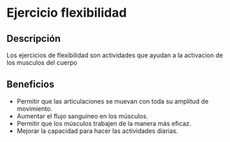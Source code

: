 # Ejercicio flexibilidad 

## Descripción
Los ejercicios de flexibilidad son actividades que ayudan a la activacion de los musculos del cuerpo

## Beneficios
- Permitir que las articulaciones se muevan con toda su amplitud de movimiento.
- Aumentar el flujo sanguíneo en los músculos.
- Permitir que los músculos trabajen de la manera más eficaz.
- Mejorar la capacidad para hacer las actividades diarias.